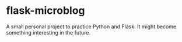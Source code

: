 # flask-microblog
A small personal project to practice Python and Flask. It might become something interesting in the future.
